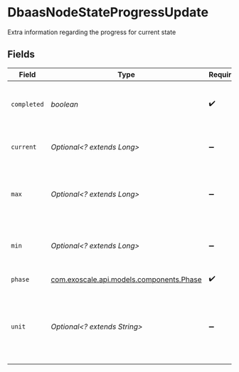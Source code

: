 # DbaasNodeStateProgressUpdate

Extra information regarding the progress for current state


## Fields

| Field                                                                                                                      | Type                                                                                                                       | Required                                                                                                                   | Description                                                                                                                |
| -------------------------------------------------------------------------------------------------------------------------- | -------------------------------------------------------------------------------------------------------------------------- | -------------------------------------------------------------------------------------------------------------------------- | -------------------------------------------------------------------------------------------------------------------------- |
| `completed`                                                                                                                | *boolean*                                                                                                                  | :heavy_check_mark:                                                                                                         | Indicates whether this phase has been completed or not                                                                     |
| `current`                                                                                                                  | *Optional<? extends Long>*                                                                                                 | :heavy_minus_sign:                                                                                                         | Current progress for this phase. May be missing or null.                                                                   |
| `max`                                                                                                                      | *Optional<? extends Long>*                                                                                                 | :heavy_minus_sign:                                                                                                         | Maximum progress value for this phase. May be missing or null. May change.                                                 |
| `min`                                                                                                                      | *Optional<? extends Long>*                                                                                                 | :heavy_minus_sign:                                                                                                         | Minimum progress value for this phase. May be missing or null.                                                             |
| `phase`                                                                                                                    | [com.exoscale.api.models.components.Phase](../../models/components/Phase.md)                                               | :heavy_check_mark:                                                                                                         | Key identifying this phase                                                                                                 |
| `unit`                                                                                                                     | *Optional<? extends String>*                                                                                               | :heavy_minus_sign:                                                                                                         | Unit for current/min/max values. New units may be added.<br/>                        If null should be treated as generic unit |